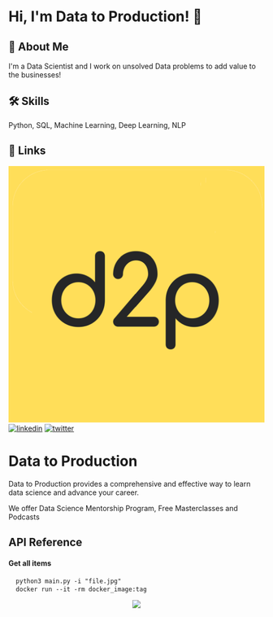 
# Hi, I'm Data to Production! 👋


## 🚀 About Me
I'm a Data Scientist and I work on unsolved Data problems to add value to the businesses!


## 🛠 Skills
Python, SQL, Machine Learning, Deep Learning, NLP
## 🔗 Links
[![portfolio](https://github.com/datatoproduction/datatoproduction/blob/main/Untitled.png?raw=true)](https://github.com/datatoproduction/)
[![linkedin](https://img.shields.io/badge/linkedin-0A66C2?style=for-the-badge&logo=linkedin&logoColor=white)](https://www.linkedin.com/in/aishit-dharwal/)
[![twitter](https://img.shields.io/badge/twitter-1DA1F2?style=for-the-badge&logo=twitter&logoColor=white)](twitter.com)


# Data to Production

Data to Production provides a comprehensive and effective way to learn data science and advance your career.

We offer Data Science Mentorship Program, Free Masterclasses and Podcasts


## API Reference

#### Get all items

```http
  python3 main.py -i "file.jpg"
  docker run --it -rm docker_image:tag
```

<p align="center">
  <img src="https://github-readme-stats.vercel.app/api?username=datatoproduction&theme=dracula&show_icons=true&hide_border=false&count_private=true">
</p>

